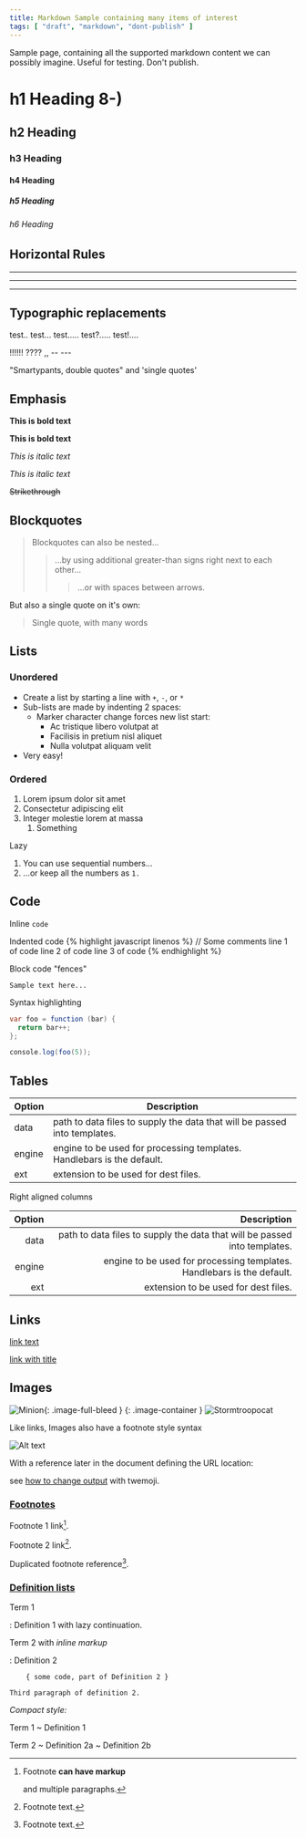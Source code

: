 ```yaml
---
title: Markdown Sample containing many items of interest
tags: [ "draft", "markdown", "dont-publish" ]
---
```

Sample page, containing all the supported markdown content we can
possibly imagine. Useful for testing. Don't publish.

# h1 Heading 8-)
## h2 Heading
### h3 Heading
#### h4 Heading
##### h5 Heading
###### h6 Heading

## Horizontal Rules

___

---

***

## Typographic replacements
test.. test... test..... test?..... test!....

!!!!!! ???? ,,  -- ---

"Smartypants, double quotes" and 'single quotes'

## Emphasis
**This is bold text**

__This is bold text__

*This is italic text*

_This is italic text_

~~Strikethrough~~

## Blockquotes
> Blockquotes can also be nested...
> > ...by using additional greater-than signs right next to each other...
> > > ...or with spaces between arrows.

But also a single quote on it's own:
> Single quote, with many words

## Lists
### Unordered

+ Create a list by starting a line with `+`, `-`, or `*`
+ Sub-lists are made by indenting 2 spaces:
  - Marker character change forces new list start:
    * Ac tristique libero volutpat at
    + Facilisis in pretium nisl aliquet
    - Nulla volutpat aliquam velit
+ Very easy!

### Ordered

1. Lorem ipsum dolor sit amet
2. Consectetur adipiscing elit
3. Integer molestie lorem at massa
    1. Something

Lazy

1. You can use sequential numbers...
1. ...or keep all the numbers as `1.`

## Code

Inline `code`

Indented code
{% highlight javascript linenos %}
// Some comments
line 1 of code
line 2 of code
line 3 of code
{% endhighlight %}

Block code "fences"
```
Sample text here...
```

Syntax highlighting

``` csharp
var foo = function (bar) {
  return bar++;
};

console.log(foo(5));
```

## Tables

| Option | Description |
| ------ | ----------- |
| data   | path to data files to supply the data that will be passed into templates. |
| engine | engine to be used for processing templates. Handlebars is the default. |
| ext    | extension to be used for dest files. |

Right aligned columns

| Option | Description |
| ------:| -----------:|
| data   | path to data files to supply the data that will be passed into templates. |
| engine | engine to be used for processing templates. Handlebars is the default. |
| ext    | extension to be used for dest files. |


## Links

[link text](http://dev.nodeca.com)

[link with title](http://nodeca.github.io/pica/demo/ "title text!")

## Images

![Minion](https://octodex.github.com/images/minion.png){: .image-full-bleed }
{: .image-container }
![Stormtroopocat](https://octodex.github.com/images/stormtroopocat.jpg "The Stormtroopocat")

Like links, Images also have a footnote style syntax

![Alt text][id]

With a reference later in the document defining the URL location:

[id]: https://octodex.github.com/images/dojocat.jpg  "The Dojocat"

see [how to change output](https://github.com/markdown-it/markdown-it-emoji#change-output) with twemoji.

### [Footnotes](https://github.com/markdown-it/markdown-it-footnote)

Footnote 1 link[^first].

Footnote 2 link[^second].

Duplicated footnote reference[^second].

[^first]: Footnote **can have markup**

    and multiple paragraphs.

[^second]: Footnote text.


### [Definition lists](https://github.com/markdown-it/markdown-it-deflist)

Term 1

:   Definition 1
with lazy continuation.

Term 2 with *inline markup*

:   Definition 2

        { some code, part of Definition 2 }

    Third paragraph of definition 2.

_Compact style:_

Term 1
  ~ Definition 1

Term 2
  ~ Definition 2a
  ~ Definition 2b